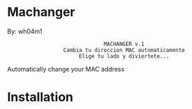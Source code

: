 # Machanger

By: wh04m1

                                   MACHANGER v.1         
                      Cambia tu direccion MAC automaticamente                                                
                           Elige tu lado y diviertete...     

Automatically change your MAC address

# Installation 


